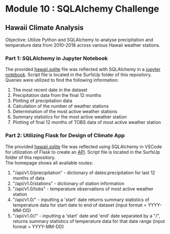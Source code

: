 # Module 10 : SQLAlchemy Challenge
## Hawaii Climate Analysis

Objective: Utilize Python and SQLAlchemy to analyse precipitation and temperature data from 2010-2018 across various Hawaii weather stations.

### Part 1: SQLAlchemy in Jupyter Notebook  
The provided [hawaii.sqlite](Resources/hawaii.sqlite) file was reflected with SQLAlchemy in a [jupyter notebook](SurfsUp/climate_starter.ipynb).  Script file is located in the SurfsUp folder of this repository.  
Queries were utilized to find the following information:  
1. The most recent date in the dataset  
2. Precipitation data from the final 12 months  
3. Plotting of precipitation data  
4. Calculation of the number of weather stations  
5. Determination of the most active weather stations  
6. Summary statistics for the most active weather station  
7. Plotting of final 12 months of TOBS data of most active weather station  

### Part 2: Utilizing Flask for Design of Climate App  
The provided [hawaii.sqlite](Resources/hawaii.sqlite) file was reflected using SQLAlchemy in VSCode for utilization of Flask to create an [API](SurfsUp/app.py). Script file is located in the SurfsUp folder of this repository.  
The homepage shows all available routes:  
1. "/api/v1.0/precipitation" - dictionary of dates:precipitation for last 12 months of data  
2. "/api/v1.0/stations" - dictionary of station information  
3. "/api/v1.0/tobs" - temperature observations of most active weather station  
4. "/api/v1.0/<start>" - inputting a 'start' date returns summary statistics of temperature data for start date to end of dataset (input format = YYYY-MM-DD)  
5. "/api/v1.0/<start>/<end>" - inputting a 'start' date and 'end' date separated by a "/", returns summary statistics of temperature data for that date range (input format = YYYY-MM-DD)  
